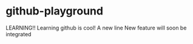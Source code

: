 # github-playground
LEARNING!!
Learning github is cool!
A new line
New feature will soon be integrated
